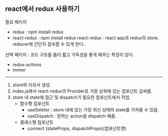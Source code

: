 ## react에서 redux 사용하기

필요 패키지

- redux : npm install redux
- react-redux : npm install redux react-redux : react app과 redux의 store, reducer에 간단히 접속할 수 있게 한다..

선택 패키지 : 코드 구조를 좀더 짧고 가독성을 좋게 해주는 특징이 있다.

- redux-actions
- immer

---

1. store와 리듀서 생성.
2. index.js에서 react-redux의 Provider로 가장 상위에 있는 컴포넌트 감싸줌.
3. store 내 state에 접근 및 dispatch가 필요한 컴포넌트에서 작업.
   - 함수형 컴포넌트
     - useSeletor : store 내에 있는 가장 최신 상태의 state를 가져올 수 있음.
     - useDispatch : 원하는 action을 dispatch 해줌.
   - 클래스형 컴포넌트
     - connect (stateProps, dispatchProps)(컴포넌트명)
